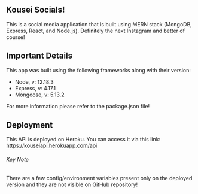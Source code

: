 ## Kousei Socials!
This is a social media application that is built using MERN stack (MongoDB, Express, React, and Node.js). Definitely the next Instagram and better of course!
## Important Details
This app was built using the following frameworks along with their version:
- Node, v: 12.18.3
- Express, v: 4.17.1
- Mongoose, v: 5.13.2

For more information please refer to the package.json file!

## Deployment
This API is deployed on Heroku. You can access it via this link: https://kouseiapi.herokuapp.com/api
###### Key Note
There are a few config/environment variables present only on the deployed version and they are not visible on GitHub repository!
